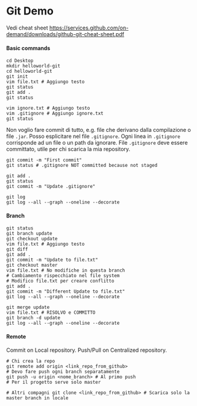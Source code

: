 # Git Demo

Vedi cheat sheet https://services.github.com/on-demand/downloads/github-git-cheat-sheet.pdf

#### Basic commands
```
cd Desktop
mkdir helloworld-git
cd helloworld-git
git init
vim file.txt # Aggiungo testo
git status
git add .
git status

vim ignore.txt # Aggiungo testo
vim .gitignore # Aggiungo ignore.txt
git status
```

Non voglio fare commit di tutto, e.g. file che derivano dalla compilazione o file `.jar`. Posso esplicitare nel file `.gitignore`. Ogni linea in `.gitignore` corrisponde ad un file o un path da ignorare. File `.gitignore` deve essere committato, utile per chi scarica la mia repository.

```
git commit -m "First commit"
git status # .gitignore NOT committed because not staged

git add .
git status
git commit -m "Update .gitignore"

git log
git log --all --graph --oneline --decorate
```

#### Branch
```
git status
git branch update
git checkout update
vim file.txt # Aggiungo testo
git diff
git add .
git commit -m "Update to file.txt"
git checkout master
vim file.txt # No modifiche in questa branch
# Cambiamento rispecchiato nel file system
# Modifico file.txt per creare conflitto
git add . 
git commit -m "Different Update to file.txt"
git log --all --graph --oneline --decorate

git merge update
vim file.txt # RISOLVO e COMMITTO
git branch -d update
git log --all --graph --oneline --decorate
```

#### Remote
Commit on Local repository. Push/Pull on Centralized repository.
```
# Chi crea la repo
git remote add origin <link_repo_from_github>
# Devo fare push ogni branch separatamente
git push -u origin <nome_branch> # Al primo push
# Per il progetto serve solo master

# Altri compagni git clone <link_repo_from_github> # Scarica solo la master branch in locale
